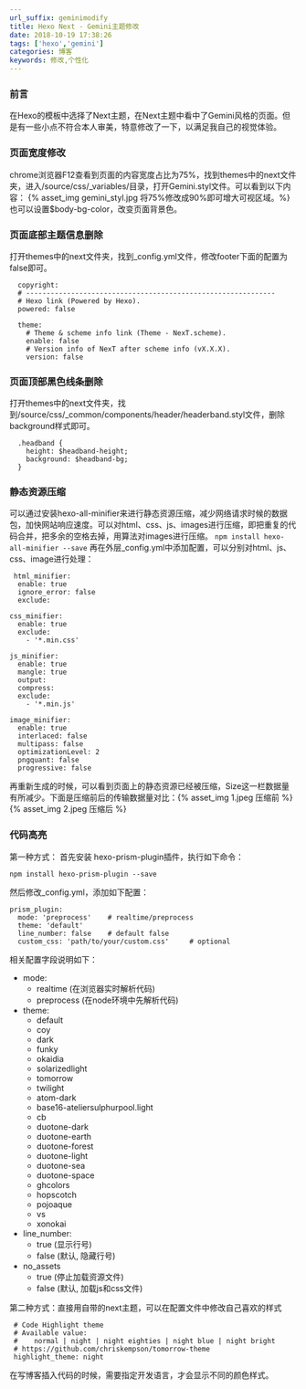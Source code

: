 ```yaml
---
url_suffix: geminimodify
title: Hexo Next - Gemini主题修改
date: 2018-10-19 17:38:26
tags: ['hexo','gemini']
categories: 博客
keywords: 修改,个性化
---
```

### 前言
在Hexo的模板中选择了Next主题，在Next主题中看中了Gemini风格的页面。但是有一些小点不符合本人审美，特意修改了一下，以满足我自己的视觉体验。
### 页面宽度修改
chrome浏览器F12查看到页面的内容宽度占比为75%，找到themes中的next文件夹，进入/source/css/_variables/目录，打开Gemini.styl文件。可以看到以下内容：
{% asset_img gemini_styl.jpg 将75%修改成90%即可增大可视区域。%}<!-- more -->也可以设置$body-bg-color，改变页面背景色。
### 页面底部主题信息删除
打开themes中的next文件夹，找到_config.yml文件，修改footer下面的配置为false即可。
                                             
      copyright:
      # -------------------------------------------------------------
      # Hexo link (Powered by Hexo).
      powered: false
    
      theme:
        # Theme & scheme info link (Theme - NexT.scheme).
        enable: false
        # Version info of NexT after scheme info (vX.X.X).
        version: false
### 页面顶部黑色线条删除
打开themes中的next文件夹，找到/source/css/_common/components/header/headerband.styl文件，删除background样式即可。

      .headband {
        height: $headband-height;
        background: $headband-bg;
      }
### 静态资源压缩
可以通过安装hexo-all-minifier来进行静态资源压缩，减少网络请求时候的数据包，加快网站响应速度。可以对html、css、js、images进行压缩，即把重复的代码合并，把多余的空格去掉，用算法对images进行压缩。
``` npm install hexo-all-minifier --save ```
再在外层_config.yml中添加配置，可以分别对html、js、css、image进行处理：
    
     html_minifier:
      enable: true
      ignore_error: false
      exclude:
    
    css_minifier:
      enable: true
      exclude:
        - '*.min.css'
    
    js_minifier:
      enable: true
      mangle: true
      output:
      compress:
      exclude:
        - '*.min.js'
    
    image_minifier:
      enable: true
      interlaced: false
      multipass: false
      optimizationLevel: 2
      pngquant: false
      progressive: false

再重新生成的时候，可以看到页面上的静态资源已经被压缩，Size这一栏数据量有所减少。下面是压缩前后的传输数据量对比：{% asset_img 1.jpeg 压缩前 %} {% asset_img 2.jpeg 压缩后 %}
### 代码高亮
第一种方式：
首先安装 hexo-prism-plugin插件，执行如下命令：

    npm install hexo-prism-plugin --save
然后修改_config.yml，添加如下配置：
    
    prism_plugin:
      mode: 'preprocess'    # realtime/preprocess
      theme: 'default'
      line_number: false    # default false
      custom_css: 'path/to/your/custom.css'     # optional
相关配置字段说明如下：
* mode:
  * realtime (在浏览器实时解析代码)
  * preprocess (在node环境中先解析代码)
* theme:
  * default
  * coy
  * dark
  * funky
  * okaidia
  * solarizedlight
  * tomorrow
  * twilight
  * atom-dark
  * base16-ateliersulphurpool.light
  * cb
  * duotone-dark
  * duotone-earth
  * duotone-forest
  * duotone-light
  * duotone-sea
  * duotone-space
  * ghcolors
  * hopscotch
  * pojoaque
  * vs
  * xonokai
* line_number:
  * true (显示行号)
  * false (默认, 隐藏行号)
* no_assets
  * true (停止加载资源文件)
  * false (默认, 加载js和css文件)
 
第二种方式：直接用自带的next主题，可以在配置文件中修改自己喜欢的样式

     # Code Highlight theme
     # Available value:
     #    normal | night | night eighties | night blue | night bright
     # https://github.com/chriskempson/tomorrow-theme
     highlight_theme: night
在写博客插入代码的时候，需要指定开发语言，才会显示不同的颜色样式。

    